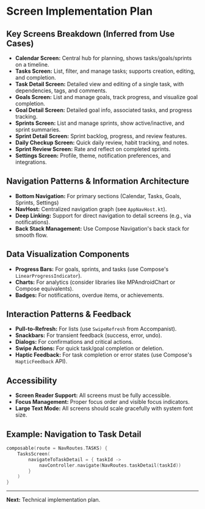 # Screen Implementation Plan

## Key Screens Breakdown (Inferred from Use Cases)
- **Calendar Screen:** Central hub for planning, shows tasks/goals/sprints on a timeline.
- **Tasks Screen:** List, filter, and manage tasks; supports creation, editing, and completion.
- **Task Detail Screen:** Detailed view and editing of a single task, with dependencies, tags, and comments.
- **Goals Screen:** List and manage goals, track progress, and visualize goal completion.
- **Goal Detail Screen:** Detailed goal info, associated tasks, and progress tracking.
- **Sprints Screen:** List and manage sprints, show active/inactive, and sprint summaries.
- **Sprint Detail Screen:** Sprint backlog, progress, and review features.
- **Daily Checkup Screen:** Quick daily review, habit tracking, and notes.
- **Sprint Review Screen:** Rate and reflect on completed sprints.
- **Settings Screen:** Profile, theme, notification preferences, and integrations.

## Navigation Patterns & Information Architecture
- **Bottom Navigation:** For primary sections (Calendar, Tasks, Goals, Sprints, Settings)
- **NavHost:** Centralized navigation graph (see `AppNavHost.kt`).
- **Deep Linking:** Support for direct navigation to detail screens (e.g., via notifications).
- **Back Stack Management:** Use Compose Navigation's back stack for smooth flow.

## Data Visualization Components
- **Progress Bars:** For goals, sprints, and tasks (use Compose's `LinearProgressIndicator`).
- **Charts:** For analytics (consider libraries like MPAndroidChart or Compose equivalents).
- **Badges:** For notifications, overdue items, or achievements.

## Interaction Patterns & Feedback
- **Pull-to-Refresh:** For lists (use `SwipeRefresh` from Accompanist).
- **Snackbars:** For transient feedback (success, error, undo).
- **Dialogs:** For confirmations and critical actions.
- **Swipe Actions:** For quick task/goal completion or deletion.
- **Haptic Feedback:** For task completion or error states (use Compose's `HapticFeedback` API).

## Accessibility
- **Screen Reader Support:** All screens must be fully accessible.
- **Focus Management:** Proper focus order and visible focus indicators.
- **Large Text Mode:** All screens should scale gracefully with system font size.

## Example: Navigation to Task Detail
```kotlin
composable(route = NavRoutes.TASKS) {
    TasksScreen(
        navigateToTaskDetail = { taskId ->
            navController.navigate(NavRoutes.taskDetail(taskId))
        }
    )
}
```

---

**Next:** Technical implementation plan.
